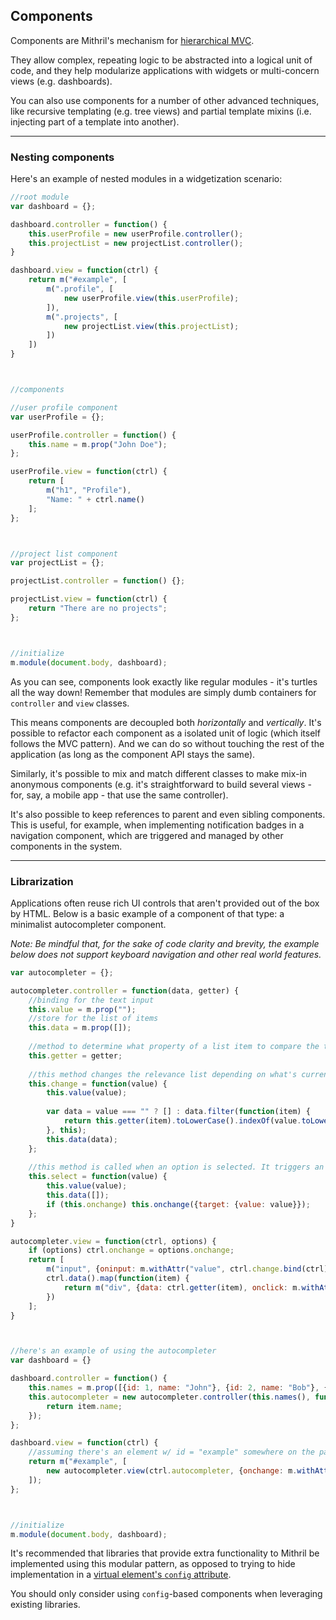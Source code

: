 ## Components

Components are Mithril's mechanism for [hierarchical MVC](http://en.wikipedia.org/wiki/Hierarchical_model%E2%80%93view%E2%80%93controller).

They allow complex, repeating logic to be abstracted into a logical unit of code, and they help modularize applications with widgets or multi-concern views (e.g. dashboards).

You can also use components for a number of other advanced techniques, like recursive templating (e.g. tree views) and partial template mixins (i.e. injecting part of a template into another).

---

### Nesting components

Here's an example of nested modules in a widgetization scenario:

```javascript
//root module
var dashboard = {};

dashboard.controller = function() {
	this.userProfile = new userProfile.controller();
	this.projectList = new projectList.controller();
}

dashboard.view = function(ctrl) {
	return m("#example", [
		m(".profile", [
			new userProfile.view(this.userProfile);
		]),
		m(".projects", [
			new projectList.view(this.projectList);
		])
	])
}



//components

//user profile component
var userProfile = {};

userProfile.controller = function() {
	this.name = m.prop("John Doe");
};

userProfile.view = function(ctrl) {
	return [
		m("h1", "Profile"),
		"Name: " + ctrl.name()
	];
};



//project list component
var projectList = {};

projectList.controller = function() {};

projectList.view = function(ctrl) {
	return "There are no projects";
};



//initialize
m.module(document.body, dashboard);
```

As you can see, components look exactly like regular modules - it's turtles all the way down! Remember that modules are simply dumb containers for `controller` and `view` classes.

This means components are decoupled both *horizontally* and *vertically*. It's possible to refactor each component as a isolated unit of logic (which itself follows the MVC pattern). And we can do so without touching the rest of the application (as long as the component API stays the same).

Similarly, it's possible to mix and match different classes to make mix-in anonymous components (e.g. it's straightforward to build several views - for, say, a mobile app - that use the same controller).

It's also possible to keep references to parent and even sibling components. This is useful, for example, when implementing notification badges in a navigation component, which are triggered and managed by other components in the system.

---

### Librarization

Applications often reuse rich UI controls that aren't provided out of the box by HTML. Below is a basic example of a component of that type: a minimalist autocompleter component.

*Note: Be mindful that, for the sake of code clarity and brevity, the example below does not support keyboard navigation and other real world features.*

```javascript
var autocompleter = {};

autocompleter.controller = function(data, getter) {
	//binding for the text input
	this.value = m.prop("");
	//store for the list of items
	this.data = m.prop([]);
	
	//method to determine what property of a list item to compare the text input's value to
	this.getter = getter;
	
	//this method changes the relevance list depending on what's currently in the text input
	this.change = function(value) {
		this.value(value);
		
		var data = value === "" ? [] : data.filter(function(item) {
			return this.getter(item).toLowerCase().indexOf(value.toLowerCase()) > -1;
		}, this);
		this.data(data);
	};
	
	//this method is called when an option is selected. It triggers an `onchange` event
	this.select = function(value) {
		this.value(value);
		this.data([]);
		if (this.onchange) this.onchange({target: {value: value}});
	};
}

autocompleter.view = function(ctrl, options) {
	if (options) ctrl.onchange = options.onchange;
	return [
		m("input", {oninput: m.withAttr("value", ctrl.change.bind(ctrl)), value: ctrl.value()}),
		ctrl.data().map(function(item) {
			return m("div", {data: ctrl.getter(item), onclick: m.withAttr("data", ctrl.select.bind(ctrl))}, ctrl.getter(item));
		})
	];
}



//here's an example of using the autocompleter
var dashboard = {}

dashboard.controller = function() {
	this.names = m.prop([{id: 1, name: "John"}, {id: 2, name: "Bob"}, {id: 2, name: "Mary"}]);
	this.autocompleter = new autocompleter.controller(this.names(), function(item) {
		return item.name;
	});
};

dashboard.view = function(ctrl) {
	//assuming there's an element w/ id = "example" somewhere on the page
	return m("#example", [
		new autocompleter.view(ctrl.autocompleter, {onchange: m.withAttr("value", console.log)}),
	]);
};



//initialize
m.module(document.body, dashboard);
```

It's recommended that libraries that provide extra functionality to Mithril be implemented using this modular pattern, as opposed to trying to hide implementation in a [virtual element's `config` attribute](mithril.md).

You should only consider using `config`-based components when leveraging existing libraries.
